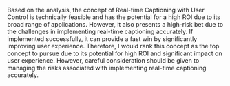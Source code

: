 Based on the analysis, the concept of Real-time Captioning with User Control is technically feasible and has the potential for a high ROI due to its broad range of applications. However, it also presents a high-risk bet due to the challenges in implementing real-time captioning accurately. If implemented successfully, it can provide a fast win by significantly improving user experience. Therefore, I would rank this concept as the top concept to pursue due to its potential for high ROI and significant impact on user experience. However, careful consideration should be given to managing the risks associated with implementing real-time captioning accurately.